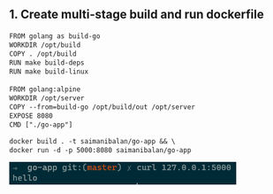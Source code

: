 ## 1. Create multi-stage build and run dockerfile

```
FROM golang as build-go
WORKDIR /opt/build
COPY . /opt/build
RUN make build-deps
RUN make build-linux

FROM golang:alpine
WORKDIR /opt/server
COPY --from=build-go /opt/build/out /opt/server
EXPOSE 8080
CMD ["./go-app"]
```

```
docker build . -t saimanibalan/go-app && \
docker run -d -p 5000:8080 saimanibalan/go-app
```

![](./Assingment3-task1.png)

